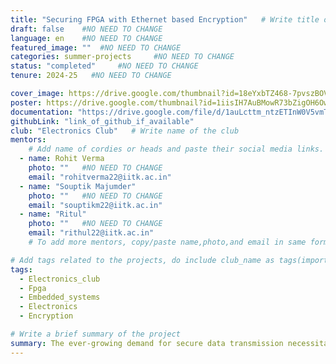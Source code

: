 ```yaml
---
title: "Securing FPGA with Ethernet based Encryption"   # Write title of the project
draft: false    #NO NEED TO CHANGE
language: en    #NO NEED TO CHANGE
featured_image: ""  #NO NEED TO CHANGE
categories: summer-projects     #NO NEED TO CHANGE
status: "completed"     #NO NEED TO CHANGE
tenure: 2024-25   #NO NEED TO CHANGE

cover_image: https://drive.google.com/thumbnail?id=18eYxbTZ468-7pvszBOVqqCDSK-GphQQf&sz=w1000
poster: https://drive.google.com/thumbnail?id=1iisIH7AuBMowR73bZigOH6OwkesLc8fp&sz=w1000    
documentation: "https://drive.google.com/file/d/1auLcttm_ntzETInW0V5vmTmcibLl5B_Q/view?usp=sharing"
githubLink: "link_of_github_if_available"
club: "Electronics Club"   # Write name of the club
mentors:
    # Add name of cordies or heads and paste their social media links.
  - name: Rohit Verma
    photo: ""   #NO NEED TO CHANGE
    email: "rohitverma22@iitk.ac.in"
  - name: "Souptik Majumder"
    photo: ""   #NO NEED TO CHANGE
    email: "souptikm22@iitk.ac.in"
  - name: "Ritul"
    photo: ""   #NO NEED TO CHANGE
    email: "rithul22@iitk.ac.in"
    # To add more mentors, copy/paste name,photo,and email in same format as above.

# Add tags related to the projects, do include club_name as tags(important)
tags: 
  - Electronics_club
  - Fpga
  - Embedded_systems
  - Electronics
  - Encryption   

# Write a brief summary of the project
summary: The ever-growing demand for secure data transmission necessitates robust encryption protocols across various communication channels. Ethernet, being the backbone of modern networks, is no exception. This project proposes an implementation of an Ethernet encryption system using the Advanced Encryption Standard (AES) protocol on a Cora Z7 Field-Programmable Gate Array(FPGA).*By implementing AES on the Cora Z7 FPGA, this project aims to achieve significant performance improvements compared to software-based encryption solutions. The inherent parallelism of the FPGA architecture allows for efficientexecution of the AES algorithm, resulting in faster encryption/decryption times and improved overall network throughput.
---
```

